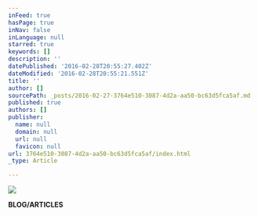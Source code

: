```yaml
---
inFeed: true
hasPage: true
inNav: false
inLanguage: null
starred: true
keywords: []
description: ''
datePublished: '2016-02-28T20:55:27.402Z'
dateModified: '2016-02-28T20:55:21.551Z'
title: ''
author: []
sourcePath: _posts/2016-02-27-3764e510-3087-4d2a-aa50-bc63d5fca5af.md
published: true
authors: []
publisher:
  name: null
  domain: null
  url: null
  favicon: null
url: 3764e510-3087-4d2a-aa50-bc63d5fca5af/index.html
_type: Article

---
```

![](https://the-grid-user-content.s3-us-west-2.amazonaws.com/21c701be-df90-47d2-b28e-e86ae23157b6.jpg)

**BLOG/ARTICLES**